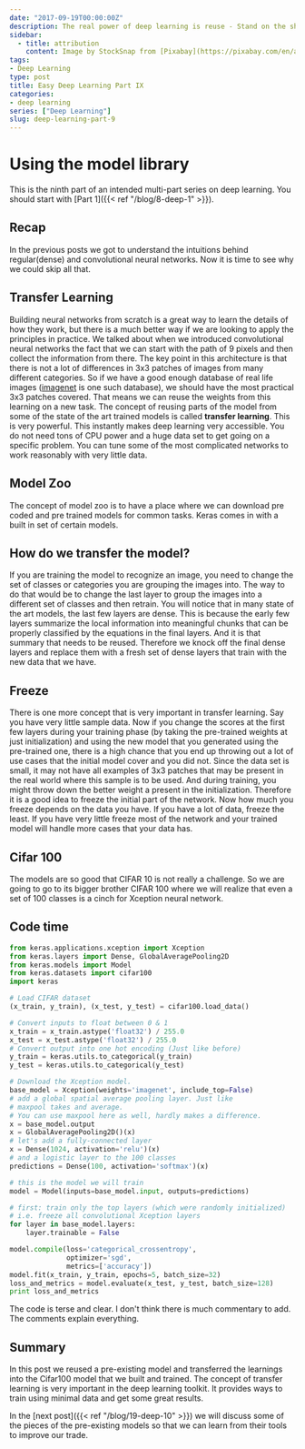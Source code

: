 ```yaml
---
date: "2017-09-19T00:00:00Z"
description: The real power of deep learning is reuse - Stand on the shoulder of giants.
sidebar:
  - title: attribution
    content: Image by StockSnap from [Pixabay](https://pixabay.com/en/architecture-building-infrastructure-2602013/)
tags:
- Deep Learning
type: post
title: Easy Deep Learning Part IX
categories:
- deep learning
series: ["Deep Learning"]
slug: deep-learning-part-9
---
```


# Using the model library
This is the ninth part of an intended multi-part series on deep learning. You should start with [Part 1]({{< ref "/blog/8-deep-1" >}}).

## Recap
In the previous posts we got to understand the intuitions behind regular(dense) and convolutional neural networks. Now it is time to see why we could skip all that.

## Transfer Learning
Building neural networks from scratch is a great way to learn the details of how they work, but there is a much better way if we are looking to apply the principles in practice. We talked about when we introduced convolutional neural networks the fact that we can start with the path of 9 pixels and then collect the information from there. The key point in this architecture is that there is not a lot of differences in 3x3 patches of images from many different categories. So if we have a good enough database of real life images ([imagenet](http://image-net.org) is one such database), we should have the most practical 3x3 patches covered. That means we can reuse the weights from this learning on a new task.
The concept of reusing parts of the model from some of the state of the art trained models is called **transfer learning**. This is very powerful. This instantly makes deep learning very accessible. You do not need tons of CPU power and a huge data set to get going on a specific problem. You can tune some of the most complicated networks to work reasonably with very little data.

## Model Zoo
The concept of model zoo is to have a place where we can download pre coded and pre trained models for common tasks. Keras comes in with a built in set of certain models.

## How do we transfer the model?
If you are training the model to recognize an image, you need to change the set of classes or categories you are grouping the images into. The way to do that would be to change the last layer to group the images into a different set of classes and then retrain. You will notice that in many state of the art models, the last few layers are dense. This is because the early few layers summarize the local information into meaningful chunks that can be properly classified by the equations in the final layers. And it is that summary that needs to be reused. Therefore we knock off the final dense layers and replace them with a fresh set of dense layers that train with the new data that we have.

## Freeze
There is one more concept that is very important in transfer learning. Say you have very little sample data. Now if you change the scores at the first few layers during your training phase (by taking the pre-trained weights at just initialization) and using the new model that you generated using the pre-trained one, there is a high chance that you end up throwing out a lot of use cases that the initial model cover and you did not. Since the data set is small, it may not have all examples of 3x3 patches that may be present in the real world where this sample is to be used. And during training, you might throw down the better weight a present in the initialization. Therefore it is a good idea to freeze the initial part of the network. Now how much you freeze depends on the data you have. If you have a lot of data, freeze the least. If you have very little freeze most of the network and your trained model will handle more cases that your data has.

## Cifar 100
The models are so good that CIFAR 10 is not really a challenge. So we are going to go to its bigger brother CIFAR 100 where we will realize that even a set of 100 classes is a cinch for Xception neural network.

## Code time
```python
from keras.applications.xception import Xception
from keras.layers import Dense, GlobalAveragePooling2D
from keras.models import Model
from keras.datasets import cifar100
import keras

# Load CIFAR dataset
(x_train, y_train), (x_test, y_test) = cifar100.load_data()

# Convert inputs to float between 0 & 1
x_train = x_train.astype('float32') / 255.0
x_test = x_test.astype('float32') / 255.0
# Convert output into one hot encoding (Just like before)
y_train = keras.utils.to_categorical(y_train)
y_test = keras.utils.to_categorical(y_test)

# Download the Xception model.
base_model = Xception(weights='imagenet', include_top=False)
# add a global spatial average pooling layer. Just like
# maxpool takes and average.
# You can use maxpool here as well, hardly makes a difference.
x = base_model.output
x = GlobalAveragePooling2D()(x)
# let's add a fully-connected layer
x = Dense(1024, activation='relu')(x)
# and a logistic layer to the 100 classes
predictions = Dense(100, activation='softmax')(x)

# this is the model we will train
model = Model(inputs=base_model.input, outputs=predictions)

# first: train only the top layers (which were randomly initialized)
# i.e. freeze all convolutional Xception layers
for layer in base_model.layers:
    layer.trainable = False

model.compile(loss='categorical_crossentropy',
              optimizer='sgd',
              metrics=['accuracy'])
model.fit(x_train, y_train, epochs=5, batch_size=32)
loss_and_metrics = model.evaluate(x_test, y_test, batch_size=128)
print loss_and_metrics
```

The code is terse and clear. I don't think there is much commentary to add. The comments explain everything.

## Summary
In this post we reused a pre-existing model and transferred the learnings into the Cifar100 model that we built and trained. The concept of transfer learning is very important in the deep learning toolkit. It provides ways to train using minimal data and get some great results.

In the [next post]({{< ref "/blog/19-deep-10" >}})  we will discuss some of the pieces of the pre-existing models so that we can learn from their tools to improve our trade.
